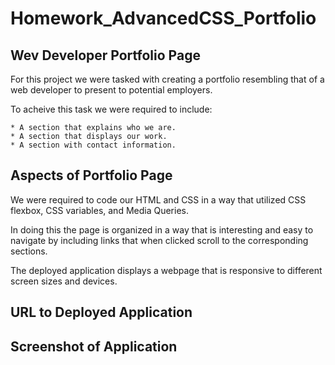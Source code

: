 # Homework_AdvancedCSS_Portfolio

## Wev Developer Portfolio Page

For this project we were tasked with creating a portfolio resembling that of a web developer to present to potential employers.

To acheive this task we were required to include: 

    * A section that explains who we are.
    * A section that displays our work.
    * A section with contact information.


## Aspects of Portfolio Page

We were required to code our HTML and CSS in a way that utilized CSS flexbox, CSS variables, and Media Queries.

In doing this the page is organized in a way that is interesting and easy to navigate by including links that when clicked scroll to the corresponding sections.

The deployed application displays a webpage that is responsive to different screen sizes and devices.

## URL to Deployed Application



## Screenshot of Application